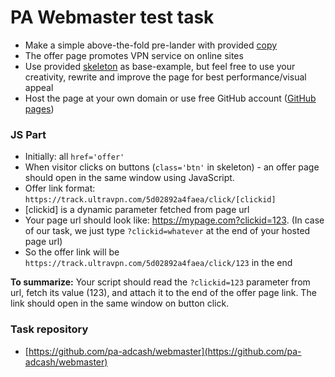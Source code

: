# PA Webmaster test task

- Make a simple above-the-fold pre-lander with provided [copy](copy.md)
- The offer page promotes VPN service on online sites
- Use provided [skeleton](skeleton.html) as base-example, but feel free to use your creativity, rewrite and improve the page for best performance/visual appeal
- Host the page at your own domain or use free GitHub account ([GitHub pages](https://docs.github.com/en/github/working-with-github-pages))

### JS Part
- Initially: all `href='offer'`
- When visitor clicks on buttons (`class='btn'` in skeleton) - an offer page should open in the same window using JavaScript.
- Offer link format: `https://track.ultravpn.com/5d02892a4faea/click/[clickid]`
- [clickid] is a dynamic parameter fetched from page url
- Your page url should look like: https://mypage.com?clickid=123. (In case of our task, we just type `?clickid=whatever` at the end of your hosted page url)
- So the offer link will be `https://track.ultravpn.com/5d02892a4faea/click/123` in the end

**To summarize:** Your script should read the `?clickid=123` parameter from url, fetch its value (123), and attach it to the end of the offer page link. The link should open in the same window on button click.

### Task repository

- [https://github.com/pa-adcash/webmaster](https://github.com/pa-adcash/webmaster)

